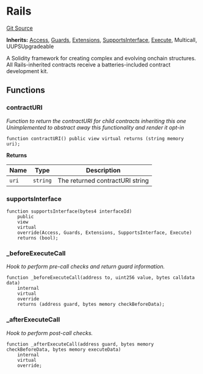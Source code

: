 # Rails
[Git Source](https://github.com/0xStation/0xrails/blob/7b2d3363f0d5023623fd16114b60a38cf52ce246/src/Rails.sol)

**Inherits:**
[Access](/src/access/Access.sol/abstract.Access.md), [Guards](/src/guard/Guards.sol/abstract.Guards.md), [Extensions](/src/extension/Extensions.sol/abstract.Extensions.md), [SupportsInterface](/src/lib/ERC165/SupportsInterface.sol/abstract.SupportsInterface.md), [Execute](/src/lib/Execute.sol/abstract.Execute.md), Multicall, UUPSUpgradeable

A Solidity framework for creating complex and evolving onchain structures.
All Rails-inherited contracts receive a batteries-included contract development kit.


## Functions
### contractURI

*Function to return the contractURI for child contracts inheriting this one
Unimplemented to abstract away this functionality and render it opt-in*


```solidity
function contractURI() public view virtual returns (string memory uri);
```
**Returns**

|Name|Type|Description|
|----|----|-----------|
|`uri`|`string`|The returned contractURI string|


### supportsInterface


```solidity
function supportsInterface(bytes4 interfaceId)
    public
    view
    virtual
    override(Access, Guards, Extensions, SupportsInterface, Execute)
    returns (bool);
```

### _beforeExecuteCall

*Hook to perform pre-call checks and return guard information.*


```solidity
function _beforeExecuteCall(address to, uint256 value, bytes calldata data)
    internal
    virtual
    override
    returns (address guard, bytes memory checkBeforeData);
```

### _afterExecuteCall

*Hook to perform post-call checks.*


```solidity
function _afterExecuteCall(address guard, bytes memory checkBeforeData, bytes memory executeData)
    internal
    virtual
    override;
```

